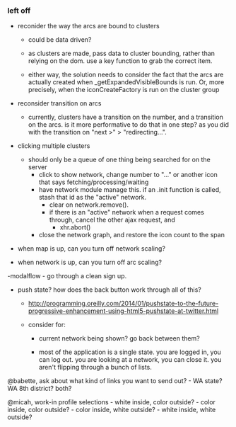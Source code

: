 ### left off

- reconider the way the arcs are bound to clusters
    - could be data driven?
    - as clusters are made, pass data to cluster bounding, rather than relying on the dom. use a key function to grab the correct item.

    - either way, the solution needs to consider the fact that the arcs are actually created when _getExpandedVisibleBounds is run. Or, more precisely, when the iconCreateFactory is run on the cluster group

- reconsider transition on arcs
    - currently, clusters have a transition on the number, and a transition on the arcs. is it more performative to do that in one step? as you did with the transition on "next >" > "redirecting...".

- clicking multiple clusters
    - should only be a queue of one thing being searched for on the server
        - click to show network, change number to "..." or another icon that says fetching/processing/waiting
        - have network module manage this. if an .init function is called, stash that id as the "active" network. 
            - clear on network.remove().
            - if there is an "active" network when a request comes through, cancel the other ajax request, and 
                - xhr.abort()
        - close the network graph, and restore the icon count to the span

- when map is up, can you turn off network scaling?
- when network is up, can you turn off arc scaling?

-modalflow
    - go through a clean sign up.

- push state? how does the back button work through all of this?
    - http://programming.oreilly.com/2014/01/pushstate-to-the-future-progressive-enhancement-using-html5-pushstate-at-twitter.html

    - consider for:
        - current network being shown? go back between them?

        - most of the application is a single state. you are logged in, you can log out. you are looking at a network, you can close it. you aren't flipping through a bunch of lists.

@babette, ask about what kind of links you want to send out?
    - WA state? WA 8th district? both?

@micah, work-in profile selections
    - white inside, color outside?
    - color inside, color outside?
    - color inside, white outside?
    - white inside, white outside?